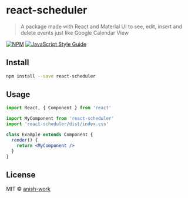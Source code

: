 # react-scheduler

> A package made with React and Material UI to see, edit, insert and delete events just like Google Calendar View

[![NPM](https://img.shields.io/npm/v/react-scheduler.svg)](https://www.npmjs.com/package/react-scheduler) [![JavaScript Style Guide](https://img.shields.io/badge/code_style-standard-brightgreen.svg)](https://standardjs.com)

## Install

```bash
npm install --save react-scheduler
```

## Usage

```jsx
import React, { Component } from 'react'

import MyComponent from 'react-scheduler'
import 'react-scheduler/dist/index.css'

class Example extends Component {
  render() {
    return <MyComponent />
  }
}
```

## License

MIT © [anish-work](https://github.com/anish-work)
